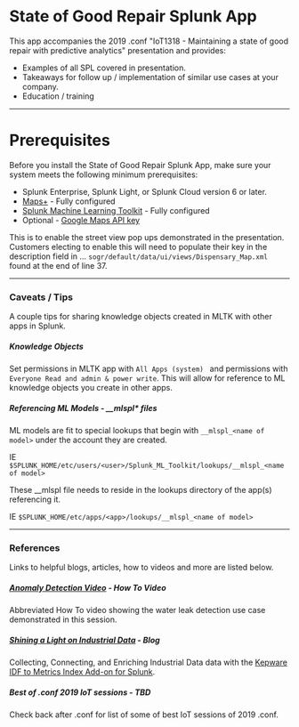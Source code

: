 
# State of Good Repair Splunk App
This app accompanies the 2019 .conf "IoT1318 - Maintaining a state of good repair with predictive analytics" presentation and provides:
* Examples of all SPL covered in presentation.
* Takeaways for follow up / implementation of similar use cases at your company.
* Education / training 

---

# Prerequisites
Before you install the State of Good Repair Splunk App, make sure your system meets the following minimum prerequisites:

* Splunk Enterprise, Splunk Light, or Splunk Cloud version 6 or later. 
* [Maps+](https://splunkbase.splunk.com/app/3124/) - Fully configured 
* [Splunk Machine Learning Toolkit](https://splunkbase.splunk.com/app/2890/) - Fully configured 
* Optional - [Google Maps API key](https://developers.google.com/maps/documentation/javascript/get-api-key) 

This is to enable the street view pop ups demonstrated in the presentation.  Customers electing to enable this will need to populate their key in the description field in ... ```sogr/default/data/ui/views/Dispensary_Map.xml``` found at the end of line 37.

---

### Caveats / Tips
A couple tips for sharing knowledge objects created in MLTK with other apps in Splunk.

##### Knowledge Objects
Set permissions in MLTK app with ```All Apps (system) ``` and permissions with ```Everyone Read and admin & power write```.  This will allow for reference to ML knowledge objects you create in other apps.

##### Referencing ML Models - __mlspl* files
ML models are fit to special lookups that begin with ```__mlspl_<name of model>``` under the account they are created.  

IE ```$SPLUNK_HOME/etc/users/<user>/Splunk_ML_Toolkit/lookups/__mlspl_<name of model>```  

These __mlspl file needs to reside in the lookups directory of the app(s) referencing it.

IE ```$SPLUNK_HOME/etc/apps/<app>/lookups/__mlspl_<name of model>```

---

### References
Links to helpful blogs, articles, how to videos and more are listed below.

##### [Anomaly Detection Video](https://www.youtube.com/watch?v=lyPN6q6z9Es&feature=youtu.be) - How To Video
Abbreviated How To video showing the water leak detection use case demonstrated in this session.

##### [Shining a Light on Industrial Data](https://www.splunk.com/blog/2014/10/22/shining-a-light-on-industrial-data.html) - Blog
Collecting, Connecting, and Enriching Industrial Data data with the [Kepware IDF to Metrics Index Add-on for Splunk](https://splunkbase.splunk.com/app/3963/).


##### Best of .conf 2019 IoT sessions - TBD
Check back after .conf for list of some of best IoT sessions of 2019 .conf.
